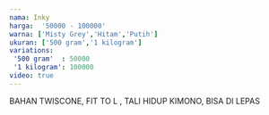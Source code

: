 ```yaml
---
nama: Inky
harga: 	'50000 - 100000'
warna: ['Misty Grey','Hitam','Putih']
ukuran: ['500 gram','1 kilogram']
variations:
 '500 gram'  : 50000
 '1 kilogram': 100000
video: true
---
```


BAHAN TWISCONE, FIT TO L , TALI HIDUP KIMONO, BISA DI LEPAS

